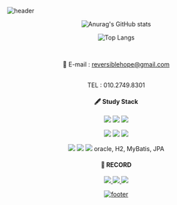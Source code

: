 ![header](https://capsule-render.vercel.app/api?type=waving&color=172345&height=300&section=header&text=SecondForest&fontSize=110&fontColor=ffffff&fontAlign=58&fontAlignY=65&stroke=E83E19&strokeWidth=2)

<div align=center>
  
![Anurag's GitHub stats](https://github-readme-stats-kappa-six-17.vercel.app/api?username=SecondForest&theme=jolly&show_icons=true)
<br>

![Top Langs](https://github-readme-stats.vercel.app/api/top-langs/?username=SecondForest&theme=jolly&show_icons=true)
  
  <br>
  
  📧 E-mail : reversiblehope@gmail.com
  
  <br>
  TEL : 010.2749.8301
  
  <br>
  
<div align=center><h4>🖋 Study Stack</h4></div>
  
  <p>
  
  <img src="https://img.shields.io/badge/Java-%231972B8?style=for-the-badge&logo=JAVA&logoColor=white">
  <img src="https://img.shields.io/badge/Kotlin-%237F52FF?style=for-the-badge&logo=kotlin&logoColor=white">
  <img src="https://img.shields.io/badge/Python-%233776AB?style=for-the-badge&logo=python&logoColor=white">
  
  </p>
  <p>

  
  <img src="https://img.shields.io/badge/HTML5-%23E34F26?style=for-the-badge&logo=html5&logoColor=white">
  <img src="https://img.shields.io/badge/CSS3-%231572B6?style=for-the-badge&logo=css3&logoColor=white">
  <img src="https://img.shields.io/badge/javascript-%23F7DF1E?style=for-the-badge&logo=javascript&logoColor=black">
  
  </p>
  <p>
  
  <img src="https://img.shields.io/badge/SpringBoot-%236DB33F?style=for-the-badge&logo=SpringBoot&logoColor=white">
  <img src="https://img.shields.io/badge/MySQL-%234479A1?style=for-the-badge&logo=MySQL&logoColor=white">
  <img src="https://img.shields.io/badge/GIT-%23F05032?style=for-the-badge&logo=git&logoColor=white">
  oracle, H2, MyBatis, JPA
  </p>
  
<div align=center><h4>🧾 RECORD</h4></div>
<div align=center>
  <a href="https://github.com/SecondForest"><img src="https://img.shields.io/badge/GITHUB-%23181717?style=for-the-badge&logo=GitHub&logoColor=white">
  <a href="https://velog.io/@bornlunacy"><img src="https://img.shields.io/badge/Velog-%2320C997?style=for-the-badge&logo=velog&logoColor=white">
  <a href="https://bornlunacy.notion.site/d3b4b63695364048a27afd544a843c5b?v=ccc095ea348447599a692c5a30c482d3&pvs=4"><img src="https://img.shields.io/badge/Notion-%23000000?style=for-the-badge&logo=Notion&logoColor=white">


</div>

![footer](https://capsule-render.vercel.app/api?type=waving&color=172345&section=footer&height=150)
